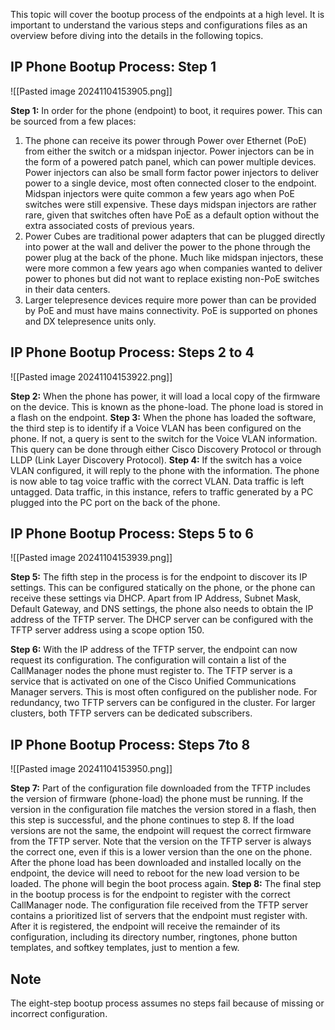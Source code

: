 This topic will cover the bootup process of the endpoints at a high level. It is important to understand the various steps and configurations files as an overview before diving into the details in the following topics.

## IP Phone Bootup Process: Step 1
![[Pasted image 20241104153905.png]]

**Step 1:** In order for the phone (endpoint) to boot, it requires power. This can be sourced from a few places:

1. The phone can receive its power through Power over Ethernet (PoE) from either the switch or a midspan injector. Power injectors can be in the form of a powered patch panel, which can power multiple devices. Power injectors can also be small form factor power injectors to deliver power to a single device, most often connected closer to the endpoint. Midspan injectors were quite common a few years ago when PoE switches were still expensive. These days midspan injectors are rather rare, given that switches often have PoE as a default option without the extra associated costs of previous years.
2. Power Cubes are traditional power adapters that can be plugged directly into power at the wall and deliver the power to the phone through the power plug at the back of the phone. Much like midspan injectors, these were more common a few years ago when companies wanted to deliver power to phones but did not want to replace existing non-PoE switches in their data centers.
3. Larger telepresence devices require more power than can be provided by PoE and must have mains connectivity. PoE is supported on phones and DX telepresence units only.
## IP Phone Bootup Process: Steps 2 to 4

![[Pasted image 20241104153922.png]]

**Step 2:** When the phone has power, it will load a local copy of the firmware on the device. This is known as the phone-load. The phone load is stored in a flash on the endpoint.
**Step 3:** When the phone has loaded the software, the third step is to identify if a Voice VLAN has been configured on the phone. If not, a query is sent to the switch for the Voice VLAN information. This query can be done through either Cisco Discovery Protocol or through LLDP (Link Layer Discovery Protocol).
**Step 4:** If the switch has a voice VLAN configured, it will reply to the phone with the information. The phone is now able to tag voice traffic with the correct VLAN. Data traffic is left untagged. Data traffic, in this instance, refers to traffic generated by a PC plugged into the PC port on the back of the phone.

## IP Phone Bootup Process: Steps 5 to 6

![[Pasted image 20241104153939.png]]

**Step 5:** The fifth step in the process is for the endpoint to discover its IP settings. This can be configured statically on the phone, or the phone can receive these settings via DHCP. Apart from IP Address, Subnet Mask, Default Gateway, and DNS settings, the phone also needs to obtain the IP address of the TFTP server. The DHCP server can be configured with the TFTP server address using a scope option 150.

**Step 6:** With the IP address of the TFTP server, the endpoint can now request its configuration. The configuration will contain a list of the CallManager nodes the phone must register to. The TFTP server is a service that is activated on one of the Cisco Unified Communications Manager servers. This is most often configured on the publisher node. For redundancy, two TFTP servers can be configured in the cluster. For larger clusters, both TFTP servers can be dedicated subscribers.

## IP Phone Bootup Process: Steps 7to 8

![[Pasted image 20241104153950.png]]

**Step 7:** Part of the configuration file downloaded from the TFTP includes the version of firmware (phone-load) the phone must be running. If the version in the configuration file matches the version stored in a flash, then this step is successful, and the phone continues to step 8. If the load versions are not the same, the endpoint will request the correct firmware from the TFTP server. Note that the version on the TFTP server is always the correct one, even if this is a lower version than the one on the phone. After the phone load has been downloaded and installed locally on the endpoint, the device will need to reboot for the new load version to be loaded. The phone will begin the boot process again.
**Step 8:** The final step in the bootup process is for the endpoint to register with the correct CallManager node. The configuration file received from the TFTP server contains a prioritized list of servers that the endpoint must register with. After it is registered, the endpoint will receive the remainder of its configuration, including its directory number, ringtones, phone button templates, and softkey templates, just to mention a few.
## Note

The eight-step bootup process assumes no steps fail because of missing or incorrect configuration.